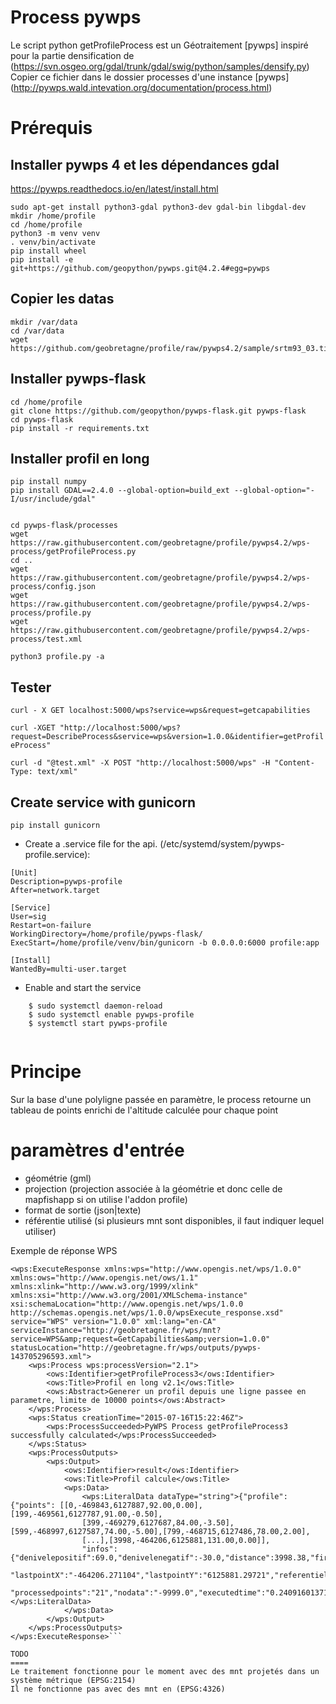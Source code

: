 Process pywps
=============
Le script python getProfileProcess est un Géotraitement [pywps] inspiré pour la partie densification de (https://svn.osgeo.org/gdal/trunk/gdal/swig/python/samples/densify.py)
Copier ce fichier dans le dossier processes d'une instance [pywps] (http://pywps.wald.intevation.org/documentation/process.html)

Prérequis
=========

## Installer pywps 4 et les dépendances gdal

https://pywps.readthedocs.io/en/latest/install.html

```
sudo apt-get install python3-gdal python3-dev gdal-bin libgdal-dev
mkdir /home/profile
cd /home/profile
python3 -m venv venv
. venv/bin/activate
pip install wheel
pip install -e git+https://github.com/geopython/pywps.git@4.2.4#egg=pywps

```

## Copier les datas

```
mkdir /var/data
cd /var/data
wget https://github.com/geobretagne/profile/raw/pywps4.2/sample/srtm93_03.tif

```


## Installer pywps-flask

```
cd /home/profile
git clone https://github.com/geopython/pywps-flask.git pywps-flask
cd pywps-flask
pip install -r requirements.txt

```


## Installer profil en long

```
pip install numpy
pip install GDAL==2.4.0 --global-option=build_ext --global-option="-I/usr/include/gdal"


cd pywps-flask/processes
wget https://raw.githubusercontent.com/geobretagne/profile/pywps4.2/wps-process/getProfileProcess.py
cd ..
wget https://raw.githubusercontent.com/geobretagne/profile/pywps4.2/wps-process/config.json
wget https://raw.githubusercontent.com/geobretagne/profile/pywps4.2/wps-process/profile.py
wget https://raw.githubusercontent.com/geobretagne/profile/pywps4.2/wps-process/test.xml

python3 profile.py -a

```


## Tester

``curl - X GET localhost:5000/wps?service=wps&request=getcapabilities``

``curl -XGET "http://localhost:5000/wps?request=DescribeProcess&service=wps&version=1.0.0&identifier=getProfileProcess"``

``curl -d "@test.xml" -X POST "http://localhost:5000/wps" -H "Content-Type: text/xml"``

## Create service with gunicorn

``pip install gunicorn``

 * Create a .service file for the api. (/etc/systemd/system/pywps-profile.service):

```
[Unit]
Description=pywps-profile
After=network.target

[Service]
User=sig
Restart=on-failure
WorkingDirectory=/home/profile/pywps-flask/
ExecStart=/home/profile/venv/bin/gunicorn -b 0.0.0.0:6000 profile:app

[Install]
WantedBy=multi-user.target

```


 * Enable and start the service

```
    $ sudo systemctl daemon-reload
    $ sudo systemctl enable pywps-profile
    $ systemctl start pywps-profile
    
``` 


Principe
========
Sur la base d'une polyligne passée en paramètre, le process retourne un tableau de points enrichi de l'altitude calculée pour chaque point

paramètres d'entrée
===================
* géométrie (gml)
* projection (projection associée à la géométrie et donc celle de mapfishapp si on utilise l'addon profile)
* format de sortie (json|texte)
* référentie utilisé (si plusieurs mnt sont disponibles, il faut indiquer lequel utiliser)

Exemple de réponse WPS
```<?xml version="1.0" encoding="utf-8"?>
<wps:ExecuteResponse xmlns:wps="http://www.opengis.net/wps/1.0.0" xmlns:ows="http://www.opengis.net/ows/1.1"
xmlns:xlink="http://www.w3.org/1999/xlink" xmlns:xsi="http://www.w3.org/2001/XMLSchema-instance"
xsi:schemaLocation="http://www.opengis.net/wps/1.0.0 http://schemas.opengis.net/wps/1.0.0/wpsExecute_response.xsd"
service="WPS" version="1.0.0" xml:lang="en-CA"
serviceInstance="http://geobretagne.fr/wps/mnt?service=WPS&amp;request=GetCapabilities&amp;version=1.0.0"
statusLocation="http://geobretagne.fr/wps/outputs/pywps-143705296593.xml">
    <wps:Process wps:processVersion="2.1">
        <ows:Identifier>getProfileProcess3</ows:Identifier>
        <ows:Title>Profil en long v2.1</ows:Title>
        <ows:Abstract>Generer un profil depuis une ligne passee en parametre, limite de 10000 points</ows:Abstract>
    </wps:Process>
    <wps:Status creationTime="2015-07-16T15:22:46Z">
        <wps:ProcessSucceeded>PyWPS Process getProfileProcess3 successfully calculated</wps:ProcessSucceeded>
    </wps:Status>
    <wps:ProcessOutputs>
        <wps:Output>
            <ows:Identifier>result</ows:Identifier>
            <ows:Title>Profil calcule</ows:Title>
            <wps:Data>
                <wps:LiteralData dataType="string">{"profile":{"points": [[0,-469843,6127887,92.00,0.00],[199,-469561,6127787,91.00,-0.50],
                [399,-469279,6127687,84.00,-3.50],[599,-468997,6127587,74.00,-5.00],[799,-468715,6127486,78.00,2.00],
                [...],[3998,-464206,6125881,131.00,0.00]],
                "infos": {"denivelepositif":69.0,"denivelenegatif":-30.0,"distance":3998.38,"firstpointX":"-469843.501939","firstpointY":"6127887.7692",
                "lastpointX":"-464206.271104","lastpointY":"6125881.29721","referentiel":"bdalti",
                "processedpoints":"21","nodata":"-9999.0","executedtime":"0.240916013718","gdalversion":"1100100"}}}</wps:LiteralData>
            </wps:Data>
        </wps:Output>
    </wps:ProcessOutputs>
</wps:ExecuteResponse>```

TODO
====
Le traitement fonctionne pour le moment avec des mnt projetés dans un système métrique (EPSG:2154)
Il ne fonctionne pas avec des mnt en (EPSG:4326)
